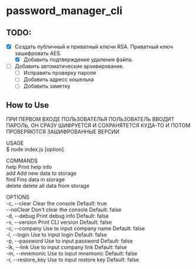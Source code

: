 # password_manager_cli

## TODO:
- [x] Создать публичный и приватный ключи RSA. Приватный ключ зашифровать AES.
    - [x] Добавить подтверждение удаления файла.
- [ ] Добавить автоматические архивирование.
    - [ ] Исправить проверку пароля
    - [ ] Добавить адресс кошелька
    - [ ] Добавить заметку
## How to Use

ПРИ ПЕРВОМ ВХОДЕ ПОЛЬЗОВАТЕЛЬЯ ПОЛЬЗОВАТЕЛЬ ВВОДИТ ПАРОЛЬ, ОН СРАЗУ ШИФРУЕТСЯ И СОХРАНЯТЕТСЯ КУДА-ТО И ПОТОМ ПРОВЕРЯЮТСЯ ЗАШИФРОВАННЫЕ ВЕРСИИ

USAGE  
    $ node index.js <command> [option]

COMMANDS  
    help    Print help info                 
    add     Add new data to storage         
    find    Fins data in storage            
    delete  delete all data from storage    

OPTIONS  
    -c, --clear        Clear the console Default: true           
    --noClear          Don't clear the console Default: false    
    -d, --debug        Print debug info Default: false           
    -v, --version      Print CLI version Default: false          
    -c, --company      Use to input company name Default: false  
    -l, --login        Use to input login Default: false         
    -p, --password     Use to input password Default: false      
    -lk, --link        Use to input company link Default: false  
    -m, --mnemonic     Use to input mnemonic Default: false      
    -r, --restore_key  Use to input restore key Default: false
